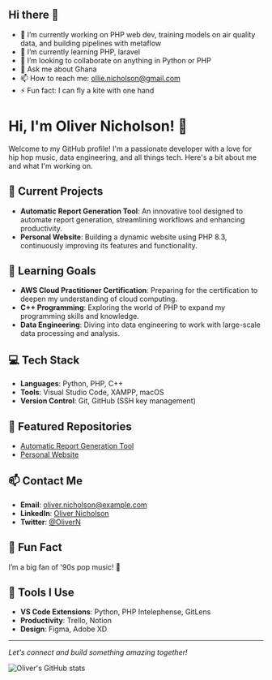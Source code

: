 ## Hi there 👋

- 🔭 I’m currently working on PHP web dev, training models on air quality data, and building pipelines with metaflow
- 🌱 I’m currently learning PHP, laravel
- 👯 I’m looking to collaborate on anything in Python or PHP
- 💬 Ask me about Ghana
- 📫 How to reach me: ollie.nicholson@gmail.com
- ⚡ Fun fact: I can fly a kite with one hand


# Hi, I'm Oliver Nicholson! 👋

Welcome to my GitHub profile! I'm a passionate developer with a love for hip hop music, data engineering, and all things tech. Here's a bit about me and what I'm working on.

## 🔭 Current Projects
- **Automatic Report Generation Tool**: An innovative tool designed to automate report generation, streamlining workflows and enhancing productivity.
- **Personal Website**: Building a dynamic website using PHP 8.3, continuously improving its features and functionality.

## 🌱 Learning Goals
- **AWS Cloud Practitioner Certification**: Preparing for the certification to deepen my understanding of cloud computing.
- **C++ Programming**: Exploring the world of PHP to expand my programming skills and knowledge.
- **Data Engineering**: Diving into data engineering to work with large-scale data processing and analysis.

## 💻 Tech Stack
- **Languages**: Python, PHP, C++
- **Tools**: Visual Studio Code, XAMPP, macOS
- **Version Control**: Git, GitHub (SSH key management)

## 🚀 Featured Repositories
- [Automatic Report Generation Tool](https://github.com/yourusername/automatic-report-generation-tool)
- [Personal Website](https://github.com/yourusername/personal-website)

## 📫 Contact Me
- **Email**: oliver.nicholson@example.com
- **LinkedIn**: [Oliver Nicholson](https://www.linkedin.com/in/oliver-nicholson/)
- **Twitter**: [@OliverN](https://twitter.com/OliverN)

## 🎵 Fun Fact
I’m a big fan of '90s pop music! 🎤

## 🔧 Tools I Use
- **VS Code Extensions**: Python, PHP Intelephense, GitLens
- **Productivity**: Trello, Notion
- **Design**: Figma, Adobe XD

---

*Let's connect and build something amazing together!*

![Oliver's GitHub stats](https://github-readme-stats.vercel.app/api?username=ollienicholson&show_icons=true&theme=radical)
